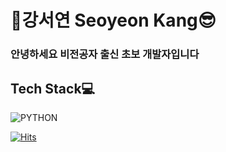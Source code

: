 # 🐸강서연 Seoyeon Kang😎
### 안녕하세요 비전공자 출신 초보 개발자입니다

## Tech Stack💻
![PYTHON](https://img.shields.io/badge/Python-3776AB?style=for-the-badge&logo=python&logoColor=white)


[![Hits](https://hits.seeyoufarm.com/api/count/incr/badge.svg?url=https%3A%2F%2Fgithub.com%2Fgjbae1212%2Fhit-counter&count_bg=%23A8D31F&title_bg=%2329820D&icon=&icon_color=%23A3BC45&title=hits&edge_flat=false)](https://hits.seeyoufarm.com)



